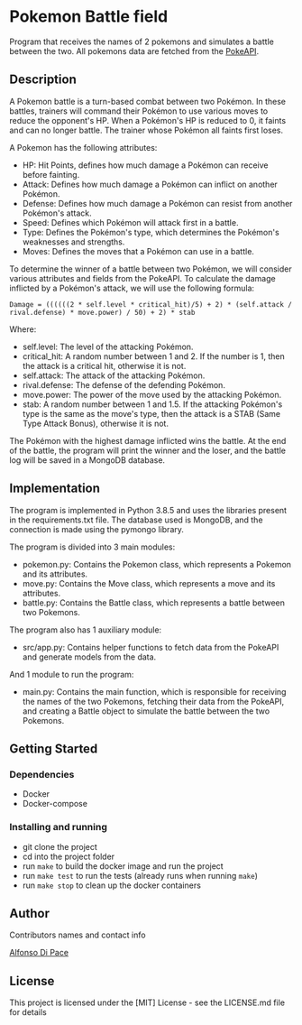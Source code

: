 # Pokemon Battle field

Program that receives the names of 2 pokemons and simulates a battle between the two.
All pokemons data are fetched from the [PokeAPI](https://pokeapi.co/).

## Description

A Pokemon battle is a turn-based combat between two Pokémon. In these battles, trainers will command their Pokémon to use various moves to reduce the opponent's HP. When a Pokémon's HP is reduced to 0, it faints and can no longer battle. The trainer whose Pokémon all faints first loses.

A Pokemon has the following attributes:

- HP: Hit Points, defines how much damage a Pokémon can receive before fainting.
- Attack: Defines how much damage a Pokémon can inflict on another Pokémon.
- Defense: Defines how much damage a Pokémon can resist from another Pokémon's attack.
- Speed: Defines which Pokémon will attack first in a battle.
- Type: Defines the Pokémon's type, which determines the Pokémon's weaknesses and strengths.
- Moves: Defines the moves that a Pokémon can use in a battle.

To determine the winner of a battle between two Pokémon, we will consider various attributes and fields from the PokeAPI.
To calculate the damage inflicted by a Pokémon's attack, we will use the following formula:

```
Damage = ((((((2 * self.level * critical_hit)/5) + 2) * (self.attack / rival.defense) * move.power) / 50) + 2) * stab
```

Where:

- self.level: The level of the attacking Pokémon.
- critical_hit: A random number between 1 and 2. If the number is 1, then the attack is a critical hit, otherwise it is not.
- self.attack: The attack of the attacking Pokémon.
- rival.defense: The defense of the defending Pokémon.
- move.power: The power of the move used by the attacking Pokémon.
- stab: A random number between 1 and 1.5. If the attacking Pokémon's type is the same as the move's type, then the attack is a STAB (Same Type Attack Bonus), otherwise it is not.

The Pokémon with the highest damage inflicted wins the battle.
At the end of the battle, the program will print the winner and the loser, and the battle log will be saved in a MongoDB database.

## Implementation

The program is implemented in Python 3.8.5 and uses the libraries present in the requirements.txt file.
The database used is MongoDB, and the connection is made using the pymongo library.

The program is divided into 3 main modules:

- pokemon.py: Contains the Pokemon class, which represents a Pokemon and its attributes.
- move.py: Contains the Move class, which represents a move and its attributes.
- battle.py: Contains the Battle class, which represents a battle between two Pokemons.

The program also has 1 auxiliary module:

- src/app.py: Contains helper functions to fetch data from the PokeAPI and generate models from the data.

And 1 module to run the program:

- main.py: Contains the main function, which is responsible for receiving the names of the two Pokemons, fetching their data from the PokeAPI, and creating a Battle object to simulate the battle between the two Pokemons.

## Getting Started

### Dependencies

- Docker
- Docker-compose

### Installing and running

- git clone the project
- cd into the project folder
- run `make` to build the docker image and run the project
- run `make test` to run the tests (already runs when running `make`)
- run `make stop` to clean up the docker containers

## Author

Contributors names and contact info

[Alfonso Di Pace](https://www.linkedin.com/in/alfonsodipace/)

## License

This project is licensed under the [MIT] License - see the LICENSE.md file for details
